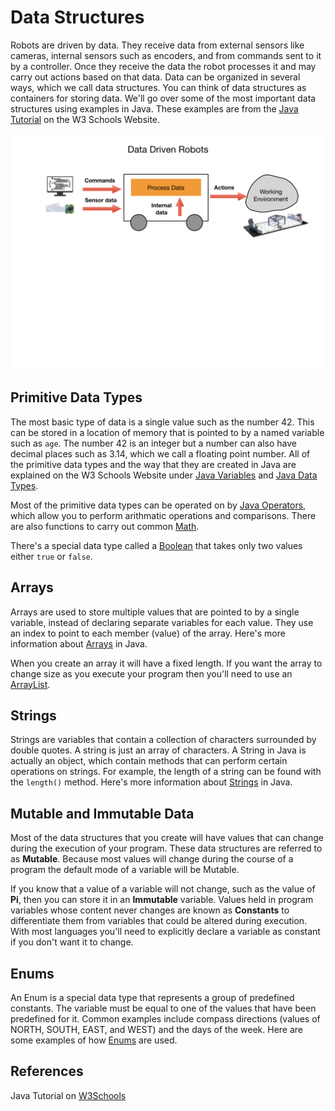 # Data Structures

Robots are driven by data.  They receive data from external sensors like cameras, internal sensors such as encoders, and from commands sent to it by a controller.  Once they receive the data the robot processes it and may carry out actions based on that data.  Data can be organized in several ways, which we call data structures.  You can think of data structures as containers for storing data.  We'll go over some of the most important data structures using examples in Java.  These examples are from the [Java Tutorial](https://www.w3schools.com/java/default.asp) on the W3 Schools Website.

![Programming Concepts](../images/FRCProgramming/FRCProgramming.010.jpeg)

## Primitive Data Types
The most basic type of data is a single value such as the number 42. This can be stored in a location of memory that is pointed to by a named variable such as `age`. The number 42 is an integer but a number can also have decimal places such as 3.14, which we call a floating point number. All of the primitive data types and the way that they are created in Java are explained on the W3 Schools Website under [Java Variables](https://www.w3schools.com/java/java_variables.asp) and [Java Data Types](https://www.w3schools.com/java/java_data_types.asp).

Most of the primitive data types can be operated on by [Java Operators](https://www.w3schools.com/java/java_operators.asp), which allow you to perform arithmatic operations and comparisons.  There are also functions to carry out common [Math](https://www.w3schools.com/java/java_math.asp).

There's a special data type called a [Boolean](https://www.w3schools.com/java/java_booleans.asp) that takes only two values either `true` or `false`.

## Arrays
Arrays are used to store multiple values that are pointed to by a single variable, instead of declaring separate variables for each value.  They use an index to point to each member (value) of the array.  Here's more information about [Arrays](https://www.w3schools.com/java/java_arrays.asp) in Java.

When you create an array it will have a fixed length.  If you want the array to change size as you execute your program then you'll need to use an [ArrayList](https://www.w3schools.com/java/java_arraylist.asp).

## Strings
Strings are variables that contain a collection of characters surrounded by double quotes.  A string is just an array of characters.  A String in Java is actually an object, which contain methods that can perform certain operations on strings. For example, the length of a string can be found with the `length()` method.  Here's more information about [Strings](https://www.w3schools.com/java/java_strings.asp) in Java.

## Mutable and Immutable Data
Most of the data structures that you create will have values that can change during the execution of your program.  These data structures are referred to as **Mutable**.  Because most values will change during the course of a program the default mode of a variable will be Mutable.

If you know that a value of a variable will not change, such as the value of **Pi**, then you can store it in an **Immutable** variable.  Values held in program variables whose content never changes are known as **Constants** to differentiate them from variables that could be altered during execution.  With most languages you'll need to explicitly declare a variable as constant if you don't want it to change.

## Enums
An Enum is a special data type that represents a group of predefined constants. The variable must be equal to one of the values that have been predefined for it. Common examples include compass directions (values of NORTH, SOUTH, EAST, and WEST) and the days of the week.  Here are some examples of how [Enums](https://www.w3schools.com/java/java_enums.asp) are used.


## References

Java Tutorial on [W3Schools](https://www.w3schools.com/java/default.asp)